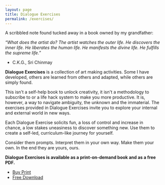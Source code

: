 ```yaml
---
layout: page
title: Dialogue Exercises
permalink: /exercises/
---
```

A scribbled note found tucked away in a book owned by my grandfather:

*“What does the artist do? The artist watches the outer life. He discovers the inner life. He liberates the human life. He manifests the divine life. He fulfills the supreme life.”* 
- C.K.G., Sri Chinmay

**Dialogue Exercises** is a collection of art making activities. Some I have developed, others are learned from others and adapted, while others are simply found.

This isn't a self-help book to unlock creativity, it isn't a methodology to subscribe to or a life hack system to make you more productive.
It is, however, a way to navigate ambiguity, the unknown and the immaterial. The exercises provided in Dialogue Exercises invite you to explore your internal and external world in new ways.

Each Dialogue Exercise solicits fun, a loss of control and increase in chance, a low stakes uneasiness to discover something new. Use them to create a self-led, curriculum-like journey for yourself.

Consider them prompts. Interpret them in your own way. Make them your own. In the end they are yours, ours.

**Dialogue Exercises is available as a print-on-demand book and as a free PDF.**

- [Buy Print]()
- [Free Download]()
